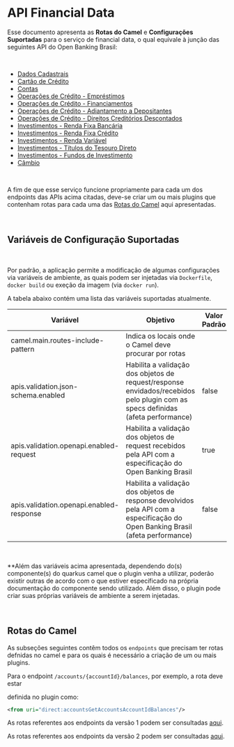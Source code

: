 # API Financial Data

Esse documento apresenta as **Rotas do Camel** e **Configurações Suportadas** para
o serviço de financial data, o qual equivale à junção das seguintes API do
Open Banking Brasil:

&nbsp;

- [Dados Cadastrais](https://openfinancebrasil.atlassian.net/wiki/spaces/OF/pages/17370003/API+-+Dados+Cadastrais)
- [Cartão de Crédito](https://openfinancebrasil.atlassian.net/wiki/spaces/OF/pages/17370864/API+-+Cart+o+de+Cr+dito)
- [Contas](https://openfinancebrasil.atlassian.net/wiki/spaces/OF/pages/17371726/API+-+Contas)
- [Operações de Crédito - Empréstimos](https://openfinancebrasil.atlassian.net/wiki/spaces/OF/pages/17372520/API+-+Opera+es+de+Cr+dito+-+Empr+stimos)
- [Operações de Crédito - Financiamentos](https://openfinancebrasil.atlassian.net/wiki/spaces/OF/pages/17373362/API+-+Opera+es+de+Cr+dito+-+Financiamento)
- [Operações de Crédito - Adiantamento a Depositantes](https://openfinancebrasil.atlassian.net/wiki/spaces/OF/pages/17374226/API+-+Opera+es+de+Cr+dito+-+Adiantamento+a+Depositantes)
- [Operações de Crédito - Direitos Creditórios Descontados](https://openfinancebrasil.atlassian.net/wiki/spaces/OF/pages/17375055/API+-+Opera+es+de+Cr+dito+-+Direitos+Credit+rios+Descontados)
- [Investimentos - Renda Fixa Bancária](https://openfinancebrasil.atlassian.net/wiki/spaces/OF/pages/75006394/API+-+Investimentos+-+Renda+Fixa+Banc+ria)
- [Investimentos - Renda Fixa Crédito](https://openfinancebrasil.atlassian.net/wiki/spaces/OF/pages/75005953/API+-+Investimentos+-+Renda+Fixa+Cr+dito)
- [Investimentos - Renda Variável](https://openfinancebrasil.atlassian.net/wiki/spaces/OF/pages/82378753/API+-+Investimentos+-+Renda+Vari+vel)
- [Investimentos - Títulos do Tesouro Direto](https://openfinancebrasil.atlassian.net/wiki/spaces/OF/pages/86605826/API+-+Investimentos+-+T+tulos+do+Tesouro+Direto)
- [Investimentos - Fundos de Investimento](https://openfinancebrasil.atlassian.net/wiki/spaces/OF/pages/89784321/API+-+Investimentos+-+Fundos+de+Investimento)
- [Câmbio](https://openfinancebrasil.atlassian.net/wiki/spaces/OF/pages/114032641/DC+API+-+C+mbio)

&nbsp;

A fim de que esse serviço funcione propriamente para cada um dos endpoints das APIs
acima citadas, deve-se criar um ou mais plugins que contenham rotas para cada uma
das [Rotas do Camel](#rotas-do-camel) aqui apresentadas.

&nbsp;

## Variáveis de Configuração Suportadas

&nbsp;

Por padrão, a aplicação permite a modificação de algumas configurações via variáveis
de ambiente, as quais podem ser injetadas via `Dockerfile`, `docker build` ou exeção
da imagem (via `docker run`).

A tabela abaixo contém uma lista das variáveis suportadas atualmente.

| Variável                              | Objetivo                                                              | Valor Padrão |
|---------------------------------------|---------------------------------------------------------------------------------------------------------------------------------|--------------|
| camel.main.routes-include-pattern     | Indica os locais onde o Camel deve procurar por rotas                                                                           |              |
| apis.validation.json-schema.enabled   | Habilita a validação dos objetos de request/response envidados/recebidos pelo plugin com as specs definidas (afeta performance) | false        |
| apis.validation.openapi.enabled-request       | Habilita a validação dos objetos de request recebidos pela API com a especificação do Open Banking Brasil   | true         |
| apis.validation.openapi.enabled-response       | Habilita a validação dos objetos de response devolvidos pela API com a especificação do Open Banking Brasil (afeta performance)   | false         |

&nbsp;

**Além das variáveis acima apresentada, dependendo do(s) componente(s) do quarkus
camel que o plugin venha a utilizar, poderão existir outras de acordo com o que
estiver específicado na própria documentação do componente sendo utilizado. Além
disso, o plugin pode criar suas próprias variáveis de ambiente a serem injetadas.

&nbsp;

## Rotas do Camel

As subseções seguintes contêm todos os `endpoints` que precisam ter rotas defnidas
no camel e para os quais é necessário a criação de um ou mais plugins.

Para o endpoint `/accounts/{accountId}/balances`, por exemplo, a rota deve estar

definida no plugin como:

```xml
<from uri="direct:accountsGetAccountsAccountIdBalances"/>
```

As rotas referentes aos endpoints da versão 1 podem ser consultadas [aqui](routes-v1.md).

As rotas referentes aos endpoints da versão 2 podem ser consultadas [aqui](routes-v2.md).